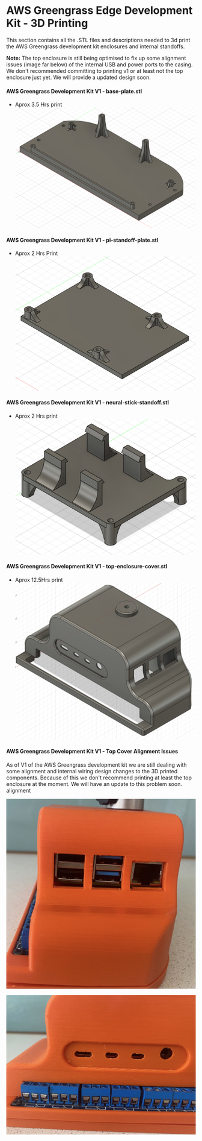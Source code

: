 # AWS Greengrass Edge Development Kit - 3D Printing

This section contains all the .STL files and descriptions needed to 3d print the AWS Greengrass development kit enclosures and internal standoffs. 

**Note:** The top enclosure is still being optimised to fix up some alignment issues (image far below) of the internal USB and power ports to the casing. We don't recommended committing to printing v1 or at least not the top enclosure just yet. We will provide a updated design soon.

#### AWS Greengrass Development Kit V1 - base-plate.stl
* Aprox 3.5 Hrs print
![AWS Greengrass Development Kit V1 - base-plate.stl](pics/base-plate.png)

#### AWS Greengrass Development Kit V1 - pi-standoff-plate.stl
* Aprox 2 Hrs Print
![AWS Greengrass Development Kit V1 - pi-standoff-plate.stl](pics/pi-standoff-plate.png)

#### AWS Greengrass Development Kit V1 - neural-stick-standoff.stl
* Aprox 2 Hrs print
![AWS Greengrass Development Kit V1 - neural-stick-standoff.stl](pics/neural-stick-standoff.png)

#### AWS Greengrass Development Kit V1 - top-enclosure-cover.stl
* Aprox 12.5Hrs print
![AWS Greengrass Development Kit V1 - top-enclosure-cover.stl](pics/top-enclosure-cover.png)

#### AWS Greengrass Development Kit V1 - Top Cover Alignment Issues

As of V1 of the AWS Greengrass development kit we are still dealing with some alignment and internal wiring design changes to the 3D printed components. Because of this we don't recommend printing at least the top enclosure at the moment. We will have an update to this problem soon. alignment

![AWS Greengrass Development Kit V1 – USB Alignment](pics/usb-alignment.png)

![AWS Greengrass Development Kit V1 – Power Alignment](pics/power-alignment.png)

